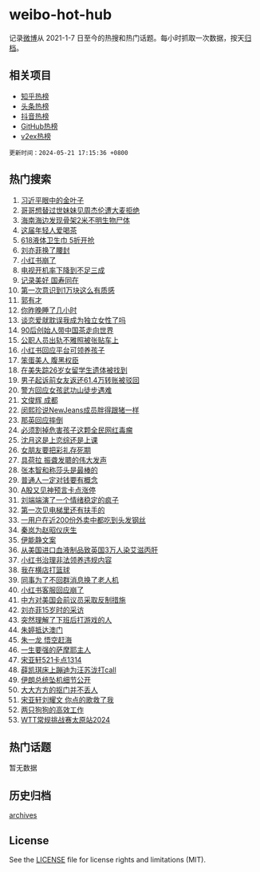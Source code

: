 # weibo-hot-hub

记录[微博](https://www.weibo.com)从 2021-1-7 日至今的热搜和热门话题。每小时抓取一次数据，按天[归档](archives)。

## 相关项目

- [知乎热榜](https://github.com/lonnyzhang423/zhihu-hot-hub)
- [头条热榜](https://github.com/lonnyzhang423/toutiao-hot-hub)
- [抖音热榜](https://github.com/lonnyzhang423/douyin-hot-hub)
- [GitHub热榜](https://github.com/lonnyzhang423/github-hot-hub)
- [v2ex热榜](https://github.com/lonnyzhang423/v2ex-hot-hub)


`更新时间：2024-05-21 17:15:36 +0800`

## 热门搜索

1. [习近平眼中的金叶子](https://m.weibo.cn/search?containerid=100103type%3D1%26t%3D10%26q%3D%23%E4%B9%A0%E8%BF%91%E5%B9%B3%E7%9C%BC%E4%B8%AD%E7%9A%84%E9%87%91%E5%8F%B6%E5%AD%90%23&stream_entry_id=51&isnewpage=1&extparam=seat%3D1%26stream_entry_id%3D51%26c_type%3D51%26q%3D%2523%25E4%25B9%25A0%25E8%25BF%2591%25E5%25B9%25B3%25E7%259C%25BC%25E4%25B8%25AD%25E7%259A%2584%25E9%2587%2591%25E5%258F%25B6%25E5%25AD%2590%2523%26cate%3D10103%26pos%3D0%26dgr%3D0%26filter_type%3Drealtimehot%26display_time%3D1716282935%26pre_seqid%3D1716282935601032763156)
1. [哥哥想替过世妹妹见周杰伦遭大麦拒绝](https://m.weibo.cn/search?containerid=100103type%3D1%26t%3D10%26q%3D%23%E5%93%A5%E5%93%A5%E6%83%B3%E6%9B%BF%E8%BF%87%E4%B8%96%E5%A6%B9%E5%A6%B9%E8%A7%81%E5%91%A8%E6%9D%B0%E4%BC%A6%E9%81%AD%E5%A4%A7%E9%BA%A6%E6%8B%92%E7%BB%9D%23&stream_entry_id=31&isnewpage=1&extparam=seat%3D1%26stream_entry_id%3D31%26flag%3D1%26lcate%3D5001%26filter_type%3Drealtimehot%26realpos%3D1%26c_type%3D31%26q%3D%2523%25E5%2593%25A5%25E5%2593%25A5%25E6%2583%25B3%25E6%259B%25BF%25E8%25BF%2587%25E4%25B8%2596%25E5%25A6%25B9%25E5%25A6%25B9%25E8%25A7%2581%25E5%2591%25A8%25E6%259D%25B0%25E4%25BC%25A6%25E9%2581%25AD%25E5%25A4%25A7%25E9%25BA%25A6%25E6%258B%2592%25E7%25BB%259D%2523%26band_rank%3D1%26cate%3D5001%26pos%3D0%26dgr%3D0%26display_time%3D1716282935%26pre_seqid%3D1716282935601032763156)
1. [海南海边发现骨架2米不明生物尸体](https://m.weibo.cn/search?containerid=100103type%3D1%26t%3D10%26q%3D%23%E6%B5%B7%E5%8D%97%E6%B5%B7%E8%BE%B9%E5%8F%91%E7%8E%B0%E9%AA%A8%E6%9E%B62%E7%B1%B3%E4%B8%8D%E6%98%8E%E7%94%9F%E7%89%A9%E5%B0%B8%E4%BD%93%23&stream_entry_id=31&isnewpage=1&extparam=seat%3D1%26stream_entry_id%3D31%26flag%3D2%26lcate%3D5001%26filter_type%3Drealtimehot%26realpos%3D2%26c_type%3D31%26q%3D%2523%25E6%25B5%25B7%25E5%258D%2597%25E6%25B5%25B7%25E8%25BE%25B9%25E5%258F%2591%25E7%258E%25B0%25E9%25AA%25A8%25E6%259E%25B62%25E7%25B1%25B3%25E4%25B8%258D%25E6%2598%258E%25E7%2594%259F%25E7%2589%25A9%25E5%25B0%25B8%25E4%25BD%2593%2523%26band_rank%3D2%26cate%3D5001%26pos%3D1%26dgr%3D0%26display_time%3D1716282935%26pre_seqid%3D1716282935601032763156)
1. [这届年轻人爱喝茶](https://m.weibo.cn/search?containerid=100103type%3D1%26t%3D10%26q%3D%23%E8%BF%99%E5%B1%8A%E5%B9%B4%E8%BD%BB%E4%BA%BA%E7%88%B1%E5%96%9D%E8%8C%B6%23&stream_entry_id=31&isnewpage=1&extparam=seat%3D1%26stream_entry_id%3D31%26flag%3D1%26lcate%3D5001%26filter_type%3Drealtimehot%26realpos%3D3%26c_type%3D31%26q%3D%2523%25E8%25BF%2599%25E5%25B1%258A%25E5%25B9%25B4%25E8%25BD%25BB%25E4%25BA%25BA%25E7%2588%25B1%25E5%2596%259D%25E8%258C%25B6%2523%26band_rank%3D3%26cate%3D5001%26pos%3D2%26dgr%3D0%26display_time%3D1716282935%26pre_seqid%3D1716282935601032763156)
1. [618液体卫生巾 5折开抢](https://m.weibo.cn/search?containerid=100103type%3D1%26t%3D10%26q%3D%23618%E6%B6%B2%E4%BD%93%E5%8D%AB%E7%94%9F%E5%B7%BE+5%E6%8A%98%E5%BC%80%E6%8A%A2%23&stream_entry_id=31&isnewpage=1&extparam=seat%3D1%26stream_entry_id%3D31%26lcate%3D5001%26is_ad_pos%3D1%26topic_ad%3D1%26filter_type%3Drealtimehot%26c_type%3D31%26q%3D%2523618%25E6%25B6%25B2%25E4%25BD%2593%25E5%258D%25AB%25E7%2594%259F%25E5%25B7%25BE%25205%25E6%258A%2598%25E5%25BC%2580%25E6%258A%25A2%2523%26band_rank%3D4%26cate%3D5001%26pos%3D3%26dgr%3D0%26adid%3D237449%26display_time%3D1716282935%26pre_seqid%3D1716282935601032763156)
1. [刘亦菲换了腰封](https://m.weibo.cn/search?containerid=100103type%3D1%26t%3D10%26q%3D%23%E5%88%98%E4%BA%A6%E8%8F%B2%E6%8D%A2%E4%BA%86%E8%85%B0%E5%B0%81%23&stream_entry_id=31&isnewpage=1&extparam=seat%3D1%26stream_entry_id%3D31%26flag%3D1%26lcate%3D5001%26filter_type%3Drealtimehot%26realpos%3D4%26c_type%3D31%26q%3D%2523%25E5%2588%2598%25E4%25BA%25A6%25E8%258F%25B2%25E6%258D%25A2%25E4%25BA%2586%25E8%2585%25B0%25E5%25B0%2581%2523%26band_rank%3D4%26cate%3D5001%26pos%3D4%26dgr%3D0%26display_time%3D1716282935%26pre_seqid%3D1716282935601032763156)
1. [小红书崩了](https://m.weibo.cn/search?containerid=100103type%3D1%26t%3D10%26q%3D%E5%B0%8F%E7%BA%A2%E4%B9%A6%E5%B4%A9%E4%BA%86&stream_entry_id=31&isnewpage=1&extparam=seat%3D1%26stream_entry_id%3D31%26flag%3D2%26lcate%3D5001%26filter_type%3Drealtimehot%26realpos%3D5%26c_type%3D31%26q%3D%25E5%25B0%258F%25E7%25BA%25A2%25E4%25B9%25A6%25E5%25B4%25A9%25E4%25BA%2586%26band_rank%3D5%26cate%3D5001%26pos%3D5%26dgr%3D0%26display_time%3D1716282935%26pre_seqid%3D1716282935601032763156)
1. [电视开机率下降到不足三成](https://m.weibo.cn/search?containerid=100103type%3D1%26t%3D10%26q%3D%23%E7%94%B5%E8%A7%86%E5%BC%80%E6%9C%BA%E7%8E%87%E4%B8%8B%E9%99%8D%E5%88%B0%E4%B8%8D%E8%B6%B3%E4%B8%89%E6%88%90%23&stream_entry_id=31&isnewpage=1&extparam=seat%3D1%26stream_entry_id%3D31%26flag%3D1%26lcate%3D5001%26filter_type%3Drealtimehot%26realpos%3D6%26c_type%3D31%26q%3D%2523%25E7%2594%25B5%25E8%25A7%2586%25E5%25BC%2580%25E6%259C%25BA%25E7%258E%2587%25E4%25B8%258B%25E9%2599%258D%25E5%2588%25B0%25E4%25B8%258D%25E8%25B6%25B3%25E4%25B8%2589%25E6%2588%2590%2523%26band_rank%3D6%26cate%3D5001%26pos%3D6%26dgr%3D0%26display_time%3D1716282935%26pre_seqid%3D1716282935601032763156)
1. [记录美好 国寿同在](https://m.weibo.cn/search?containerid=100103type%3D1%26t%3D10%26q%3D%23%E8%AE%B0%E5%BD%95%E7%BE%8E%E5%A5%BD+%E5%9B%BD%E5%AF%BF%E5%90%8C%E5%9C%A8%23&stream_entry_id=31&isnewpage=1&extparam=seat%3D1%26stream_entry_id%3D31%26lcate%3D5001%26is_ad_pos%3D1%26topic_ad%3D1%26filter_type%3Drealtimehot%26c_type%3D31%26q%3D%2523%25E8%25AE%25B0%25E5%25BD%2595%25E7%25BE%258E%25E5%25A5%25BD%2520%25E5%259B%25BD%25E5%25AF%25BF%25E5%2590%258C%25E5%259C%25A8%2523%26band_rank%3D7%26cate%3D5001%26pos%3D7%26dgr%3D0%26adid%3D237397%26display_time%3D1716282935%26pre_seqid%3D1716282935601032763156)
1. [第一次意识到1万块这么有质感](https://m.weibo.cn/search?containerid=100103type%3D1%26t%3D10%26q%3D%23%E7%AC%AC%E4%B8%80%E6%AC%A1%E6%84%8F%E8%AF%86%E5%88%B01%E4%B8%87%E5%9D%97%E8%BF%99%E4%B9%88%E6%9C%89%E8%B4%A8%E6%84%9F%23&stream_entry_id=31&isnewpage=1&extparam=seat%3D1%26stream_entry_id%3D31%26flag%3D2%26lcate%3D5001%26filter_type%3Drealtimehot%26realpos%3D7%26c_type%3D31%26q%3D%2523%25E7%25AC%25AC%25E4%25B8%2580%25E6%25AC%25A1%25E6%2584%258F%25E8%25AF%2586%25E5%2588%25B01%25E4%25B8%2587%25E5%259D%2597%25E8%25BF%2599%25E4%25B9%2588%25E6%259C%2589%25E8%25B4%25A8%25E6%2584%259F%2523%26band_rank%3D7%26cate%3D5001%26pos%3D8%26dgr%3D0%26display_time%3D1716282935%26pre_seqid%3D1716282935601032763156)
1. [郭有才](https://m.weibo.cn/search?containerid=100103type%3D1%26t%3D10%26q%3D%E9%83%AD%E6%9C%89%E6%89%8D&stream_entry_id=31&isnewpage=1&extparam=seat%3D1%26stream_entry_id%3D31%26flag%3D1%26lcate%3D5001%26filter_type%3Drealtimehot%26realpos%3D8%26c_type%3D31%26q%3D%25E9%2583%25AD%25E6%259C%2589%25E6%2589%258D%26band_rank%3D8%26cate%3D5001%26pos%3D9%26dgr%3D0%26display_time%3D1716282935%26pre_seqid%3D1716282935601032763156)
1. [你昨晚睡了几小时](https://m.weibo.cn/search?containerid=100103type%3D1%26t%3D10%26q%3D%23%E4%BD%A0%E6%98%A8%E6%99%9A%E7%9D%A1%E4%BA%86%E5%87%A0%E5%B0%8F%E6%97%B6%23&stream_entry_id=31&isnewpage=1&extparam=seat%3D1%26stream_entry_id%3D31%26flag%3D0%26lcate%3D5001%26filter_type%3Drealtimehot%26realpos%3D9%26c_type%3D31%26q%3D%2523%25E4%25BD%25A0%25E6%2598%25A8%25E6%2599%259A%25E7%259D%25A1%25E4%25BA%2586%25E5%2587%25A0%25E5%25B0%258F%25E6%2597%25B6%2523%26band_rank%3D9%26cate%3D5001%26pos%3D10%26dgr%3D0%26display_time%3D1716282935%26pre_seqid%3D1716282935601032763156)
1. [谈恋爱就耽误我成为独立女性了吗](https://m.weibo.cn/search?containerid=100103type%3D1%26t%3D10%26q%3D%23%E8%B0%88%E6%81%8B%E7%88%B1%E5%B0%B1%E8%80%BD%E8%AF%AF%E6%88%91%E6%88%90%E4%B8%BA%E7%8B%AC%E7%AB%8B%E5%A5%B3%E6%80%A7%E4%BA%86%E5%90%97%23&stream_entry_id=31&isnewpage=1&extparam=seat%3D1%26stream_entry_id%3D31%26flag%3D1%26lcate%3D5001%26filter_type%3Drealtimehot%26realpos%3D10%26c_type%3D31%26q%3D%2523%25E8%25B0%2588%25E6%2581%258B%25E7%2588%25B1%25E5%25B0%25B1%25E8%2580%25BD%25E8%25AF%25AF%25E6%2588%2591%25E6%2588%2590%25E4%25B8%25BA%25E7%258B%25AC%25E7%25AB%258B%25E5%25A5%25B3%25E6%2580%25A7%25E4%25BA%2586%25E5%2590%2597%2523%26band_rank%3D10%26cate%3D5001%26pos%3D11%26dgr%3D0%26display_time%3D1716282935%26pre_seqid%3D1716282935601032763156)
1. [90后创始人带中国茶走向世界](https://m.weibo.cn/search?containerid=100103type%3D1%26t%3D10%26q%3D%2390%E5%90%8E%E5%88%9B%E5%A7%8B%E4%BA%BA%E5%B8%A6%E4%B8%AD%E5%9B%BD%E8%8C%B6%E8%B5%B0%E5%90%91%E4%B8%96%E7%95%8C%23&stream_entry_id=31&isnewpage=1&extparam=seat%3D1%26stream_entry_id%3D31%26flag%3D0%26lcate%3D5001%26filter_type%3Drealtimehot%26realpos%3D11%26c_type%3D31%26q%3D%252390%25E5%2590%258E%25E5%2588%259B%25E5%25A7%258B%25E4%25BA%25BA%25E5%25B8%25A6%25E4%25B8%25AD%25E5%259B%25BD%25E8%258C%25B6%25E8%25B5%25B0%25E5%2590%2591%25E4%25B8%2596%25E7%2595%258C%2523%26band_rank%3D11%26cate%3D5001%26pos%3D12%26dgr%3D0%26adid%3D237561%26display_time%3D1716282935%26pre_seqid%3D1716282935601032763156)
1. [公职人员出轨不雅照被张贴车上](https://m.weibo.cn/search?containerid=100103type%3D1%26t%3D10%26q%3D%23%E5%85%AC%E8%81%8C%E4%BA%BA%E5%91%98%E5%87%BA%E8%BD%A8%E4%B8%8D%E9%9B%85%E7%85%A7%E8%A2%AB%E5%BC%A0%E8%B4%B4%E8%BD%A6%E4%B8%8A%23&stream_entry_id=31&isnewpage=1&extparam=seat%3D1%26stream_entry_id%3D31%26flag%3D2%26lcate%3D5001%26filter_type%3Drealtimehot%26realpos%3D12%26c_type%3D31%26q%3D%2523%25E5%2585%25AC%25E8%2581%258C%25E4%25BA%25BA%25E5%2591%2598%25E5%2587%25BA%25E8%25BD%25A8%25E4%25B8%258D%25E9%259B%2585%25E7%2585%25A7%25E8%25A2%25AB%25E5%25BC%25A0%25E8%25B4%25B4%25E8%25BD%25A6%25E4%25B8%258A%2523%26band_rank%3D12%26cate%3D5001%26pos%3D13%26dgr%3D0%26display_time%3D1716282935%26pre_seqid%3D1716282935601032763156)
1. [小红书回应平台可领养孩子](https://m.weibo.cn/search?containerid=100103type%3D1%26t%3D10%26q%3D%23%E5%B0%8F%E7%BA%A2%E4%B9%A6%E5%9B%9E%E5%BA%94%E5%B9%B3%E5%8F%B0%E5%8F%AF%E9%A2%86%E5%85%BB%E5%AD%A9%E5%AD%90%23&stream_entry_id=31&isnewpage=1&extparam=seat%3D1%26stream_entry_id%3D31%26flag%3D1%26lcate%3D5001%26filter_type%3Drealtimehot%26realpos%3D13%26c_type%3D31%26q%3D%2523%25E5%25B0%258F%25E7%25BA%25A2%25E4%25B9%25A6%25E5%259B%259E%25E5%25BA%2594%25E5%25B9%25B3%25E5%258F%25B0%25E5%258F%25AF%25E9%25A2%2586%25E5%2585%25BB%25E5%25AD%25A9%25E5%25AD%2590%2523%26band_rank%3D13%26cate%3D5001%26pos%3D14%26dgr%3D0%26display_time%3D1716282935%26pre_seqid%3D1716282935601032763156)
1. [笨蛋美人 腹黑权臣](https://m.weibo.cn/search?containerid=100103type%3D1%26t%3D10%26q%3D%E7%AC%A8%E8%9B%8B%E7%BE%8E%E4%BA%BA+%E8%85%B9%E9%BB%91%E6%9D%83%E8%87%A3&stream_entry_id=31&isnewpage=1&extparam=seat%3D1%26stream_entry_id%3D31%26flag%3D2%26lcate%3D5001%26filter_type%3Drealtimehot%26realpos%3D14%26c_type%3D31%26q%3D%25E7%25AC%25A8%25E8%259B%258B%25E7%25BE%258E%25E4%25BA%25BA%2520%25E8%2585%25B9%25E9%25BB%2591%25E6%259D%2583%25E8%2587%25A3%26band_rank%3D14%26cate%3D5001%26pos%3D15%26dgr%3D0%26display_time%3D1716282935%26pre_seqid%3D1716282935601032763156)
1. [在美失踪26岁女留学生遗体被找到](https://m.weibo.cn/search?containerid=100103type%3D1%26t%3D10%26q%3D%23%E5%9C%A8%E7%BE%8E%E5%A4%B1%E8%B8%AA26%E5%B2%81%E5%A5%B3%E7%95%99%E5%AD%A6%E7%94%9F%E9%81%97%E4%BD%93%E8%A2%AB%E6%89%BE%E5%88%B0%23&stream_entry_id=31&isnewpage=1&extparam=seat%3D1%26stream_entry_id%3D31%26flag%3D0%26lcate%3D5001%26filter_type%3Drealtimehot%26realpos%3D15%26c_type%3D31%26q%3D%2523%25E5%259C%25A8%25E7%25BE%258E%25E5%25A4%25B1%25E8%25B8%25AA26%25E5%25B2%2581%25E5%25A5%25B3%25E7%2595%2599%25E5%25AD%25A6%25E7%2594%259F%25E9%2581%2597%25E4%25BD%2593%25E8%25A2%25AB%25E6%2589%25BE%25E5%2588%25B0%2523%26band_rank%3D15%26cate%3D5001%26pos%3D16%26dgr%3D0%26display_time%3D1716282935%26pre_seqid%3D1716282935601032763156)
1. [男子起诉前女友返还61.4万转账被驳回](https://m.weibo.cn/search?containerid=100103type%3D1%26t%3D10%26q%3D%23%E7%94%B7%E5%AD%90%E8%B5%B7%E8%AF%89%E5%89%8D%E5%A5%B3%E5%8F%8B%E8%BF%94%E8%BF%9861.4%E4%B8%87%E8%BD%AC%E8%B4%A6%E8%A2%AB%E9%A9%B3%E5%9B%9E%23&stream_entry_id=31&isnewpage=1&extparam=seat%3D1%26stream_entry_id%3D31%26flag%3D0%26lcate%3D5001%26filter_type%3Drealtimehot%26realpos%3D16%26c_type%3D31%26q%3D%2523%25E7%2594%25B7%25E5%25AD%2590%25E8%25B5%25B7%25E8%25AF%2589%25E5%2589%258D%25E5%25A5%25B3%25E5%258F%258B%25E8%25BF%2594%25E8%25BF%259861.4%25E4%25B8%2587%25E8%25BD%25AC%25E8%25B4%25A6%25E8%25A2%25AB%25E9%25A9%25B3%25E5%259B%259E%2523%26band_rank%3D16%26cate%3D5001%26pos%3D17%26dgr%3D0%26display_time%3D1716282935%26pre_seqid%3D1716282935601032763156)
1. [警方回应女孩武功山徒步遇难](https://m.weibo.cn/search?containerid=100103type%3D1%26t%3D10%26q%3D%23%E8%AD%A6%E6%96%B9%E5%9B%9E%E5%BA%94%E5%A5%B3%E5%AD%A9%E6%AD%A6%E5%8A%9F%E5%B1%B1%E5%BE%92%E6%AD%A5%E9%81%87%E9%9A%BE%23&stream_entry_id=31&isnewpage=1&extparam=seat%3D1%26stream_entry_id%3D31%26flag%3D0%26lcate%3D5001%26filter_type%3Drealtimehot%26realpos%3D17%26c_type%3D31%26q%3D%2523%25E8%25AD%25A6%25E6%2596%25B9%25E5%259B%259E%25E5%25BA%2594%25E5%25A5%25B3%25E5%25AD%25A9%25E6%25AD%25A6%25E5%258A%259F%25E5%25B1%25B1%25E5%25BE%2592%25E6%25AD%25A5%25E9%2581%2587%25E9%259A%25BE%2523%26band_rank%3D17%26cate%3D5001%26pos%3D18%26dgr%3D0%26display_time%3D1716282935%26pre_seqid%3D1716282935601032763156)
1. [文俊辉 成都](https://m.weibo.cn/search?containerid=100103type%3D1%26t%3D10%26q%3D%E6%96%87%E4%BF%8A%E8%BE%89+%E6%88%90%E9%83%BD&stream_entry_id=31&isnewpage=1&extparam=seat%3D1%26stream_entry_id%3D31%26flag%3D1%26lcate%3D5001%26filter_type%3Drealtimehot%26realpos%3D18%26c_type%3D31%26q%3D%25E6%2596%2587%25E4%25BF%258A%25E8%25BE%2589%2520%25E6%2588%2590%25E9%2583%25BD%26band_rank%3D18%26cate%3D5001%26pos%3D19%26dgr%3D0%26display_time%3D1716282935%26pre_seqid%3D1716282935601032763156)
1. [闵熙珍说NewJeans成员胖得跟猪一样](https://m.weibo.cn/search?containerid=100103type%3D1%26t%3D10%26q%3D%23%E9%97%B5%E7%86%99%E7%8F%8D%E8%AF%B4NewJeans%E6%88%90%E5%91%98%E8%83%96%E5%BE%97%E8%B7%9F%E7%8C%AA%E4%B8%80%E6%A0%B7%23&stream_entry_id=31&isnewpage=1&extparam=seat%3D1%26stream_entry_id%3D31%26flag%3D0%26lcate%3D5001%26filter_type%3Drealtimehot%26realpos%3D19%26c_type%3D31%26q%3D%2523%25E9%2597%25B5%25E7%2586%2599%25E7%258F%258D%25E8%25AF%25B4NewJeans%25E6%2588%2590%25E5%2591%2598%25E8%2583%2596%25E5%25BE%2597%25E8%25B7%259F%25E7%258C%25AA%25E4%25B8%2580%25E6%25A0%25B7%2523%26band_rank%3D19%26cate%3D5001%26pos%3D20%26dgr%3D0%26display_time%3D1716282935%26pre_seqid%3D1716282935601032763156)
1. [那英回应摔倒](https://m.weibo.cn/search?containerid=100103type%3D1%26t%3D10%26q%3D%23%E9%82%A3%E8%8B%B1%E5%9B%9E%E5%BA%94%E6%91%94%E5%80%92%23&stream_entry_id=31&isnewpage=1&extparam=seat%3D1%26stream_entry_id%3D31%26flag%3D2%26lcate%3D5001%26filter_type%3Drealtimehot%26realpos%3D20%26c_type%3D31%26q%3D%2523%25E9%2582%25A3%25E8%258B%25B1%25E5%259B%259E%25E5%25BA%2594%25E6%2591%2594%25E5%2580%2592%2523%26band_rank%3D20%26cate%3D5001%26pos%3D21%26dgr%3D0%26display_time%3D1716282935%26pre_seqid%3D1716282935601032763156)
1. [必须割掉危害孩子这颗全民网红毒瘤](https://m.weibo.cn/search?containerid=100103type%3D1%26t%3D10%26q%3D%23%E5%BF%85%E9%A1%BB%E5%89%B2%E6%8E%89%E5%8D%B1%E5%AE%B3%E5%AD%A9%E5%AD%90%E8%BF%99%E9%A2%97%E5%85%A8%E6%B0%91%E7%BD%91%E7%BA%A2%E6%AF%92%E7%98%A4%23&stream_entry_id=31&isnewpage=1&extparam=seat%3D1%26stream_entry_id%3D31%26flag%3D0%26lcate%3D5001%26filter_type%3Drealtimehot%26realpos%3D21%26c_type%3D31%26q%3D%2523%25E5%25BF%2585%25E9%25A1%25BB%25E5%2589%25B2%25E6%258E%2589%25E5%258D%25B1%25E5%25AE%25B3%25E5%25AD%25A9%25E5%25AD%2590%25E8%25BF%2599%25E9%25A2%2597%25E5%2585%25A8%25E6%25B0%2591%25E7%25BD%2591%25E7%25BA%25A2%25E6%25AF%2592%25E7%2598%25A4%2523%26band_rank%3D21%26cate%3D5001%26pos%3D22%26dgr%3D0%26display_time%3D1716282935%26pre_seqid%3D1716282935601032763156)
1. [沈月这是上恋综还是上课](https://m.weibo.cn/search?containerid=100103type%3D1%26t%3D10%26q%3D%23%E6%B2%88%E6%9C%88%E8%BF%99%E6%98%AF%E4%B8%8A%E6%81%8B%E7%BB%BC%E8%BF%98%E6%98%AF%E4%B8%8A%E8%AF%BE%23&stream_entry_id=31&isnewpage=1&extparam=seat%3D1%26stream_entry_id%3D31%26flag%3D1%26lcate%3D5001%26filter_type%3Drealtimehot%26realpos%3D22%26c_type%3D31%26q%3D%2523%25E6%25B2%2588%25E6%259C%2588%25E8%25BF%2599%25E6%2598%25AF%25E4%25B8%258A%25E6%2581%258B%25E7%25BB%25BC%25E8%25BF%2598%25E6%2598%25AF%25E4%25B8%258A%25E8%25AF%25BE%2523%26band_rank%3D22%26cate%3D5001%26pos%3D23%26dgr%3D0%26display_time%3D1716282935%26pre_seqid%3D1716282935601032763156)
1. [女朋友要把彩礼存死期](https://m.weibo.cn/search?containerid=100103type%3D1%26t%3D10%26q%3D%23%E5%A5%B3%E6%9C%8B%E5%8F%8B%E8%A6%81%E6%8A%8A%E5%BD%A9%E7%A4%BC%E5%AD%98%E6%AD%BB%E6%9C%9F%23&stream_entry_id=31&isnewpage=1&extparam=seat%3D1%26stream_entry_id%3D31%26flag%3D0%26lcate%3D5001%26filter_type%3Drealtimehot%26realpos%3D23%26c_type%3D31%26q%3D%2523%25E5%25A5%25B3%25E6%259C%258B%25E5%258F%258B%25E8%25A6%2581%25E6%258A%258A%25E5%25BD%25A9%25E7%25A4%25BC%25E5%25AD%2598%25E6%25AD%25BB%25E6%259C%259F%2523%26band_rank%3D23%26cate%3D5001%26pos%3D24%26dgr%3D0%26display_time%3D1716282935%26pre_seqid%3D1716282935601032763156)
1. [具荷拉 振聋发聩的伟大发声](https://m.weibo.cn/search?containerid=100103type%3D1%26t%3D10%26q%3D%E5%85%B7%E8%8D%B7%E6%8B%89+%E6%8C%AF%E8%81%8B%E5%8F%91%E8%81%A9%E7%9A%84%E4%BC%9F%E5%A4%A7%E5%8F%91%E5%A3%B0&stream_entry_id=31&isnewpage=1&extparam=seat%3D1%26stream_entry_id%3D31%26flag%3D0%26lcate%3D5001%26filter_type%3Drealtimehot%26realpos%3D24%26c_type%3D31%26q%3D%25E5%2585%25B7%25E8%258D%25B7%25E6%258B%2589%2520%25E6%258C%25AF%25E8%2581%258B%25E5%258F%2591%25E8%2581%25A9%25E7%259A%2584%25E4%25BC%259F%25E5%25A4%25A7%25E5%258F%2591%25E5%25A3%25B0%26band_rank%3D24%26cate%3D5001%26pos%3D25%26dgr%3D0%26display_time%3D1716282935%26pre_seqid%3D1716282935601032763156)
1. [张本智和称莎头是最棒的](https://m.weibo.cn/search?containerid=100103type%3D1%26t%3D10%26q%3D%23%E5%BC%A0%E6%9C%AC%E6%99%BA%E5%92%8C%E7%A7%B0%E8%8E%8E%E5%A4%B4%E6%98%AF%E6%9C%80%E6%A3%92%E7%9A%84%23&stream_entry_id=31&isnewpage=1&extparam=seat%3D1%26stream_entry_id%3D31%26flag%3D1%26lcate%3D5001%26filter_type%3Drealtimehot%26realpos%3D25%26c_type%3D31%26q%3D%2523%25E5%25BC%25A0%25E6%259C%25AC%25E6%2599%25BA%25E5%2592%258C%25E7%25A7%25B0%25E8%258E%258E%25E5%25A4%25B4%25E6%2598%25AF%25E6%259C%2580%25E6%25A3%2592%25E7%259A%2584%2523%26band_rank%3D25%26cate%3D5001%26pos%3D26%26dgr%3D0%26display_time%3D1716282935%26pre_seqid%3D1716282935601032763156)
1. [普通人一定对钱要有概念](https://m.weibo.cn/search?containerid=100103type%3D1%26t%3D10%26q%3D%23%E6%99%AE%E9%80%9A%E4%BA%BA%E4%B8%80%E5%AE%9A%E5%AF%B9%E9%92%B1%E8%A6%81%E6%9C%89%E6%A6%82%E5%BF%B5%23&stream_entry_id=31&isnewpage=1&extparam=seat%3D1%26stream_entry_id%3D31%26flag%3D0%26lcate%3D5001%26filter_type%3Drealtimehot%26realpos%3D26%26c_type%3D31%26q%3D%2523%25E6%2599%25AE%25E9%2580%259A%25E4%25BA%25BA%25E4%25B8%2580%25E5%25AE%259A%25E5%25AF%25B9%25E9%2592%25B1%25E8%25A6%2581%25E6%259C%2589%25E6%25A6%2582%25E5%25BF%25B5%2523%26band_rank%3D26%26cate%3D5001%26pos%3D27%26dgr%3D0%26display_time%3D1716282935%26pre_seqid%3D1716282935601032763156)
1. [A股又见神预言卡点涨停](https://m.weibo.cn/search?containerid=100103type%3D1%26t%3D10%26q%3D%23A%E8%82%A1%E5%8F%88%E8%A7%81%E7%A5%9E%E9%A2%84%E8%A8%80%E5%8D%A1%E7%82%B9%E6%B6%A8%E5%81%9C%23&stream_entry_id=31&isnewpage=1&extparam=seat%3D1%26stream_entry_id%3D31%26flag%3D1%26lcate%3D5001%26filter_type%3Drealtimehot%26realpos%3D27%26c_type%3D31%26q%3D%2523A%25E8%2582%25A1%25E5%258F%2588%25E8%25A7%2581%25E7%25A5%259E%25E9%25A2%2584%25E8%25A8%2580%25E5%258D%25A1%25E7%2582%25B9%25E6%25B6%25A8%25E5%2581%259C%2523%26band_rank%3D27%26cate%3D5001%26pos%3D28%26dgr%3D0%26display_time%3D1716282935%26pre_seqid%3D1716282935601032763156)
1. [刘端端演了一个情绪稳定的疯子](https://m.weibo.cn/search?containerid=100103type%3D1%26t%3D10%26q%3D%23%E5%88%98%E7%AB%AF%E7%AB%AF%E6%BC%94%E4%BA%86%E4%B8%80%E4%B8%AA%E6%83%85%E7%BB%AA%E7%A8%B3%E5%AE%9A%E7%9A%84%E7%96%AF%E5%AD%90%23&stream_entry_id=31&isnewpage=1&extparam=seat%3D1%26stream_entry_id%3D31%26flag%3D1%26lcate%3D5001%26filter_type%3Drealtimehot%26realpos%3D28%26c_type%3D31%26q%3D%2523%25E5%2588%2598%25E7%25AB%25AF%25E7%25AB%25AF%25E6%25BC%2594%25E4%25BA%2586%25E4%25B8%2580%25E4%25B8%25AA%25E6%2583%2585%25E7%25BB%25AA%25E7%25A8%25B3%25E5%25AE%259A%25E7%259A%2584%25E7%2596%25AF%25E5%25AD%2590%2523%26band_rank%3D28%26cate%3D5001%26pos%3D29%26dgr%3D0%26display_time%3D1716282935%26pre_seqid%3D1716282935601032763156)
1. [第一次见电梯里还有扶手的](https://m.weibo.cn/search?containerid=100103type%3D1%26t%3D10%26q%3D%23%E7%AC%AC%E4%B8%80%E6%AC%A1%E8%A7%81%E7%94%B5%E6%A2%AF%E9%87%8C%E8%BF%98%E6%9C%89%E6%89%B6%E6%89%8B%E7%9A%84%23&stream_entry_id=31&isnewpage=1&extparam=seat%3D1%26stream_entry_id%3D31%26flag%3D1%26lcate%3D5001%26filter_type%3Drealtimehot%26realpos%3D29%26c_type%3D31%26q%3D%2523%25E7%25AC%25AC%25E4%25B8%2580%25E6%25AC%25A1%25E8%25A7%2581%25E7%2594%25B5%25E6%25A2%25AF%25E9%2587%258C%25E8%25BF%2598%25E6%259C%2589%25E6%2589%25B6%25E6%2589%258B%25E7%259A%2584%2523%26band_rank%3D29%26cate%3D5001%26pos%3D30%26dgr%3D0%26display_time%3D1716282935%26pre_seqid%3D1716282935601032763156)
1. [一用户在近200份外卖中都吃到头发钢丝](https://m.weibo.cn/search?containerid=100103type%3D1%26t%3D10%26q%3D%23%E4%B8%80%E7%94%A8%E6%88%B7%E5%9C%A8%E8%BF%91200%E4%BB%BD%E5%A4%96%E5%8D%96%E4%B8%AD%E9%83%BD%E5%90%83%E5%88%B0%E5%A4%B4%E5%8F%91%E9%92%A2%E4%B8%9D%23&stream_entry_id=31&isnewpage=1&extparam=seat%3D1%26stream_entry_id%3D31%26flag%3D0%26lcate%3D5001%26filter_type%3Drealtimehot%26realpos%3D30%26c_type%3D31%26q%3D%2523%25E4%25B8%2580%25E7%2594%25A8%25E6%2588%25B7%25E5%259C%25A8%25E8%25BF%2591200%25E4%25BB%25BD%25E5%25A4%2596%25E5%258D%2596%25E4%25B8%25AD%25E9%2583%25BD%25E5%2590%2583%25E5%2588%25B0%25E5%25A4%25B4%25E5%258F%2591%25E9%2592%25A2%25E4%25B8%259D%2523%26band_rank%3D30%26cate%3D5001%26pos%3D31%26dgr%3D0%26display_time%3D1716282935%26pre_seqid%3D1716282935601032763156)
1. [秦岚为赵昭仪庆生](https://m.weibo.cn/search?containerid=100103type%3D1%26t%3D10%26q%3D%23%E7%A7%A6%E5%B2%9A%E4%B8%BA%E8%B5%B5%E6%98%AD%E4%BB%AA%E5%BA%86%E7%94%9F%23&stream_entry_id=31&isnewpage=1&extparam=seat%3D1%26stream_entry_id%3D31%26flag%3D0%26lcate%3D5001%26filter_type%3Drealtimehot%26realpos%3D31%26c_type%3D31%26q%3D%2523%25E7%25A7%25A6%25E5%25B2%259A%25E4%25B8%25BA%25E8%25B5%25B5%25E6%2598%25AD%25E4%25BB%25AA%25E5%25BA%2586%25E7%2594%259F%2523%26band_rank%3D31%26cate%3D5001%26pos%3D32%26dgr%3D0%26display_time%3D1716282935%26pre_seqid%3D1716282935601032763156)
1. [伊能静文案](https://m.weibo.cn/search?containerid=100103type%3D1%26t%3D10%26q%3D%E4%BC%8A%E8%83%BD%E9%9D%99%E6%96%87%E6%A1%88&stream_entry_id=31&isnewpage=1&extparam=seat%3D1%26stream_entry_id%3D31%26flag%3D0%26lcate%3D5001%26filter_type%3Drealtimehot%26realpos%3D32%26c_type%3D31%26q%3D%25E4%25BC%258A%25E8%2583%25BD%25E9%259D%2599%25E6%2596%2587%25E6%25A1%2588%26band_rank%3D32%26cate%3D5001%26pos%3D33%26dgr%3D0%26display_time%3D1716282935%26pre_seqid%3D1716282935601032763156)
1. [从美国进口血液制品致英国3万人染艾滋丙肝](https://m.weibo.cn/search?containerid=100103type%3D1%26t%3D10%26q%3D%23%E4%BB%8E%E7%BE%8E%E5%9B%BD%E8%BF%9B%E5%8F%A3%E8%A1%80%E6%B6%B2%E5%88%B6%E5%93%81%E8%87%B4%E8%8B%B1%E5%9B%BD3%E4%B8%87%E4%BA%BA%E6%9F%93%E8%89%BE%E6%BB%8B%E4%B8%99%E8%82%9D%23&stream_entry_id=31&isnewpage=1&extparam=seat%3D1%26stream_entry_id%3D31%26flag%3D0%26lcate%3D5001%26filter_type%3Drealtimehot%26realpos%3D33%26c_type%3D31%26q%3D%2523%25E4%25BB%258E%25E7%25BE%258E%25E5%259B%25BD%25E8%25BF%259B%25E5%258F%25A3%25E8%25A1%2580%25E6%25B6%25B2%25E5%2588%25B6%25E5%2593%2581%25E8%2587%25B4%25E8%258B%25B1%25E5%259B%25BD3%25E4%25B8%2587%25E4%25BA%25BA%25E6%259F%2593%25E8%2589%25BE%25E6%25BB%258B%25E4%25B8%2599%25E8%2582%259D%2523%26band_rank%3D33%26cate%3D5001%26pos%3D34%26dgr%3D0%26display_time%3D1716282935%26pre_seqid%3D1716282935601032763156)
1. [小红书治理非法领养违规内容](https://m.weibo.cn/search?containerid=100103type%3D1%26t%3D10%26q%3D%23%E5%B0%8F%E7%BA%A2%E4%B9%A6%E6%B2%BB%E7%90%86%E9%9D%9E%E6%B3%95%E9%A2%86%E5%85%BB%E8%BF%9D%E8%A7%84%E5%86%85%E5%AE%B9%23&stream_entry_id=31&isnewpage=1&extparam=seat%3D1%26stream_entry_id%3D31%26flag%3D1%26lcate%3D5001%26filter_type%3Drealtimehot%26realpos%3D34%26c_type%3D31%26q%3D%2523%25E5%25B0%258F%25E7%25BA%25A2%25E4%25B9%25A6%25E6%25B2%25BB%25E7%2590%2586%25E9%259D%259E%25E6%25B3%2595%25E9%25A2%2586%25E5%2585%25BB%25E8%25BF%259D%25E8%25A7%2584%25E5%2586%2585%25E5%25AE%25B9%2523%26band_rank%3D34%26cate%3D5001%26pos%3D35%26dgr%3D0%26display_time%3D1716282935%26pre_seqid%3D1716282935601032763156)
1. [我在横店打篮球](https://m.weibo.cn/search?containerid=100103type%3D1%26t%3D10%26q%3D%E6%88%91%E5%9C%A8%E6%A8%AA%E5%BA%97%E6%89%93%E7%AF%AE%E7%90%83&stream_entry_id=31&isnewpage=1&extparam=seat%3D1%26stream_entry_id%3D31%26flag%3D1%26lcate%3D5001%26filter_type%3Drealtimehot%26realpos%3D35%26c_type%3D31%26q%3D%25E6%2588%2591%25E5%259C%25A8%25E6%25A8%25AA%25E5%25BA%2597%25E6%2589%2593%25E7%25AF%25AE%25E7%2590%2583%26band_rank%3D35%26cate%3D5001%26pos%3D36%26dgr%3D0%26display_time%3D1716282935%26pre_seqid%3D1716282935601032763156)
1. [同事为了不回群消息换了老人机](https://m.weibo.cn/search?containerid=100103type%3D1%26t%3D10%26q%3D%23%E5%90%8C%E4%BA%8B%E4%B8%BA%E4%BA%86%E4%B8%8D%E5%9B%9E%E7%BE%A4%E6%B6%88%E6%81%AF%E6%8D%A2%E4%BA%86%E8%80%81%E4%BA%BA%E6%9C%BA%23&stream_entry_id=31&isnewpage=1&extparam=seat%3D1%26stream_entry_id%3D31%26flag%3D0%26lcate%3D5001%26filter_type%3Drealtimehot%26realpos%3D36%26c_type%3D31%26q%3D%2523%25E5%2590%258C%25E4%25BA%258B%25E4%25B8%25BA%25E4%25BA%2586%25E4%25B8%258D%25E5%259B%259E%25E7%25BE%25A4%25E6%25B6%2588%25E6%2581%25AF%25E6%258D%25A2%25E4%25BA%2586%25E8%2580%2581%25E4%25BA%25BA%25E6%259C%25BA%2523%26band_rank%3D36%26cate%3D5001%26pos%3D37%26dgr%3D0%26display_time%3D1716282935%26pre_seqid%3D1716282935601032763156)
1. [小红书客服回应崩了](https://m.weibo.cn/search?containerid=100103type%3D1%26t%3D10%26q%3D%23%E5%B0%8F%E7%BA%A2%E4%B9%A6%E5%AE%A2%E6%9C%8D%E5%9B%9E%E5%BA%94%E5%B4%A9%E4%BA%86%23&stream_entry_id=31&isnewpage=1&extparam=seat%3D1%26stream_entry_id%3D31%26flag%3D1%26lcate%3D5001%26filter_type%3Drealtimehot%26realpos%3D37%26c_type%3D31%26q%3D%2523%25E5%25B0%258F%25E7%25BA%25A2%25E4%25B9%25A6%25E5%25AE%25A2%25E6%259C%258D%25E5%259B%259E%25E5%25BA%2594%25E5%25B4%25A9%25E4%25BA%2586%2523%26band_rank%3D37%26cate%3D5001%26pos%3D38%26dgr%3D0%26display_time%3D1716282935%26pre_seqid%3D1716282935601032763156)
1. [中方对美国会前议员采取反制措施](https://m.weibo.cn/search?containerid=100103type%3D1%26t%3D10%26q%3D%23%E4%B8%AD%E6%96%B9%E5%AF%B9%E7%BE%8E%E5%9B%BD%E4%BC%9A%E5%89%8D%E8%AE%AE%E5%91%98%E9%87%87%E5%8F%96%E5%8F%8D%E5%88%B6%E6%8E%AA%E6%96%BD%23&stream_entry_id=31&isnewpage=1&extparam=seat%3D1%26stream_entry_id%3D31%26flag%3D1%26lcate%3D5001%26filter_type%3Drealtimehot%26realpos%3D38%26c_type%3D31%26q%3D%2523%25E4%25B8%25AD%25E6%2596%25B9%25E5%25AF%25B9%25E7%25BE%258E%25E5%259B%25BD%25E4%25BC%259A%25E5%2589%258D%25E8%25AE%25AE%25E5%2591%2598%25E9%2587%2587%25E5%258F%2596%25E5%258F%258D%25E5%2588%25B6%25E6%258E%25AA%25E6%2596%25BD%2523%26band_rank%3D38%26cate%3D5001%26pos%3D39%26dgr%3D0%26display_time%3D1716282935%26pre_seqid%3D1716282935601032763156)
1. [刘亦菲15岁时的采访](https://m.weibo.cn/search?containerid=100103type%3D1%26t%3D10%26q%3D%23%E5%88%98%E4%BA%A6%E8%8F%B215%E5%B2%81%E6%97%B6%E7%9A%84%E9%87%87%E8%AE%BF%23&stream_entry_id=31&isnewpage=1&extparam=seat%3D1%26stream_entry_id%3D31%26flag%3D1%26lcate%3D5001%26filter_type%3Drealtimehot%26realpos%3D39%26c_type%3D31%26q%3D%2523%25E5%2588%2598%25E4%25BA%25A6%25E8%258F%25B215%25E5%25B2%2581%25E6%2597%25B6%25E7%259A%2584%25E9%2587%2587%25E8%25AE%25BF%2523%26band_rank%3D39%26cate%3D5001%26pos%3D40%26dgr%3D0%26display_time%3D1716282935%26pre_seqid%3D1716282935601032763156)
1. [突然理解了下班后打游戏的人](https://m.weibo.cn/search?containerid=100103type%3D1%26t%3D10%26q%3D%23%E7%AA%81%E7%84%B6%E7%90%86%E8%A7%A3%E4%BA%86%E4%B8%8B%E7%8F%AD%E5%90%8E%E6%89%93%E6%B8%B8%E6%88%8F%E7%9A%84%E4%BA%BA%23&stream_entry_id=31&isnewpage=1&extparam=seat%3D1%26stream_entry_id%3D31%26flag%3D0%26lcate%3D5001%26filter_type%3Drealtimehot%26realpos%3D40%26c_type%3D31%26q%3D%2523%25E7%25AA%2581%25E7%2584%25B6%25E7%2590%2586%25E8%25A7%25A3%25E4%25BA%2586%25E4%25B8%258B%25E7%258F%25AD%25E5%2590%258E%25E6%2589%2593%25E6%25B8%25B8%25E6%2588%258F%25E7%259A%2584%25E4%25BA%25BA%2523%26band_rank%3D40%26cate%3D5001%26pos%3D41%26dgr%3D0%26display_time%3D1716282935%26pre_seqid%3D1716282935601032763156)
1. [朱婷抵达澳门](https://m.weibo.cn/search?containerid=100103type%3D1%26t%3D10%26q%3D%E6%9C%B1%E5%A9%B7%E6%8A%B5%E8%BE%BE%E6%BE%B3%E9%97%A8&stream_entry_id=31&isnewpage=1&extparam=seat%3D1%26stream_entry_id%3D31%26flag%3D1%26lcate%3D5001%26filter_type%3Drealtimehot%26realpos%3D41%26c_type%3D31%26q%3D%25E6%259C%25B1%25E5%25A9%25B7%25E6%258A%25B5%25E8%25BE%25BE%25E6%25BE%25B3%25E9%2597%25A8%26band_rank%3D41%26cate%3D5001%26pos%3D42%26dgr%3D0%26display_time%3D1716282935%26pre_seqid%3D1716282935601032763156)
1. [朱一龙 悟空赶海](https://m.weibo.cn/search?containerid=100103type%3D1%26t%3D10%26q%3D%E6%9C%B1%E4%B8%80%E9%BE%99+%E6%82%9F%E7%A9%BA%E8%B5%B6%E6%B5%B7&stream_entry_id=31&isnewpage=1&extparam=seat%3D1%26stream_entry_id%3D31%26flag%3D1%26lcate%3D5001%26filter_type%3Drealtimehot%26realpos%3D42%26c_type%3D31%26q%3D%25E6%259C%25B1%25E4%25B8%2580%25E9%25BE%2599%2520%25E6%2582%259F%25E7%25A9%25BA%25E8%25B5%25B6%25E6%25B5%25B7%26band_rank%3D42%26cate%3D5001%26pos%3D43%26dgr%3D0%26display_time%3D1716282935%26pre_seqid%3D1716282935601032763156)
1. [一生要强的萨摩耶主人](https://m.weibo.cn/search?containerid=100103type%3D1%26t%3D10%26q%3D%E4%B8%80%E7%94%9F%E8%A6%81%E5%BC%BA%E7%9A%84%E8%90%A8%E6%91%A9%E8%80%B6%E4%B8%BB%E4%BA%BA&stream_entry_id=31&isnewpage=1&extparam=seat%3D1%26stream_entry_id%3D31%26flag%3D1%26lcate%3D5001%26filter_type%3Drealtimehot%26realpos%3D43%26c_type%3D31%26q%3D%25E4%25B8%2580%25E7%2594%259F%25E8%25A6%2581%25E5%25BC%25BA%25E7%259A%2584%25E8%2590%25A8%25E6%2591%25A9%25E8%2580%25B6%25E4%25B8%25BB%25E4%25BA%25BA%26band_rank%3D43%26cate%3D5001%26pos%3D44%26dgr%3D0%26display_time%3D1716282935%26pre_seqid%3D1716282935601032763156)
1. [宋亚轩521卡点1314](https://m.weibo.cn/search?containerid=100103type%3D1%26t%3D10%26q%3D%E5%AE%8B%E4%BA%9A%E8%BD%A9521%E5%8D%A1%E7%82%B91314&stream_entry_id=31&isnewpage=1&extparam=seat%3D1%26stream_entry_id%3D31%26flag%3D1%26lcate%3D5001%26filter_type%3Drealtimehot%26realpos%3D44%26c_type%3D31%26q%3D%25E5%25AE%258B%25E4%25BA%259A%25E8%25BD%25A9521%25E5%258D%25A1%25E7%2582%25B91314%26band_rank%3D44%26cate%3D5001%26pos%3D45%26dgr%3D0%26display_time%3D1716282935%26pre_seqid%3D1716282935601032763156)
1. [薛凯琪床上蹦迪为汪苏泷打call](https://m.weibo.cn/search?containerid=100103type%3D1%26t%3D10%26q%3D%E8%96%9B%E5%87%AF%E7%90%AA%E5%BA%8A%E4%B8%8A%E8%B9%A6%E8%BF%AA%E4%B8%BA%E6%B1%AA%E8%8B%8F%E6%B3%B7%E6%89%93call&stream_entry_id=31&isnewpage=1&extparam=seat%3D1%26stream_entry_id%3D31%26flag%3D1%26lcate%3D5001%26filter_type%3Drealtimehot%26realpos%3D45%26c_type%3D31%26q%3D%25E8%2596%259B%25E5%2587%25AF%25E7%2590%25AA%25E5%25BA%258A%25E4%25B8%258A%25E8%25B9%25A6%25E8%25BF%25AA%25E4%25B8%25BA%25E6%25B1%25AA%25E8%258B%258F%25E6%25B3%25B7%25E6%2589%2593call%26band_rank%3D45%26cate%3D5001%26pos%3D46%26dgr%3D0%26display_time%3D1716282935%26pre_seqid%3D1716282935601032763156)
1. [伊朗总统坠机细节公开](https://m.weibo.cn/search?containerid=100103type%3D1%26t%3D10%26q%3D%23%E4%BC%8A%E6%9C%97%E6%80%BB%E7%BB%9F%E5%9D%A0%E6%9C%BA%E7%BB%86%E8%8A%82%E5%85%AC%E5%BC%80%23&stream_entry_id=31&isnewpage=1&extparam=seat%3D1%26stream_entry_id%3D31%26flag%3D0%26lcate%3D5001%26filter_type%3Drealtimehot%26realpos%3D46%26c_type%3D31%26q%3D%2523%25E4%25BC%258A%25E6%259C%2597%25E6%2580%25BB%25E7%25BB%259F%25E5%259D%25A0%25E6%259C%25BA%25E7%25BB%2586%25E8%258A%2582%25E5%2585%25AC%25E5%25BC%2580%2523%26band_rank%3D46%26cate%3D5001%26pos%3D47%26dgr%3D0%26display_time%3D1716282935%26pre_seqid%3D1716282935601032763156)
1. [大大方方的抠门并不丢人](https://m.weibo.cn/search?containerid=100103type%3D1%26t%3D10%26q%3D%23%E5%A4%A7%E5%A4%A7%E6%96%B9%E6%96%B9%E7%9A%84%E6%8A%A0%E9%97%A8%E5%B9%B6%E4%B8%8D%E4%B8%A2%E4%BA%BA%23&stream_entry_id=31&isnewpage=1&extparam=seat%3D1%26stream_entry_id%3D31%26flag%3D0%26lcate%3D5001%26filter_type%3Drealtimehot%26realpos%3D47%26c_type%3D31%26q%3D%2523%25E5%25A4%25A7%25E5%25A4%25A7%25E6%2596%25B9%25E6%2596%25B9%25E7%259A%2584%25E6%258A%25A0%25E9%2597%25A8%25E5%25B9%25B6%25E4%25B8%258D%25E4%25B8%25A2%25E4%25BA%25BA%2523%26band_rank%3D47%26cate%3D5001%26pos%3D48%26dgr%3D0%26display_time%3D1716282935%26pre_seqid%3D1716282935601032763156)
1. [宋亚轩刘耀文 你点的歌救了我](https://m.weibo.cn/search?containerid=100103type%3D1%26t%3D10%26q%3D%E5%AE%8B%E4%BA%9A%E8%BD%A9%E5%88%98%E8%80%80%E6%96%87+%E4%BD%A0%E7%82%B9%E7%9A%84%E6%AD%8C%E6%95%91%E4%BA%86%E6%88%91&stream_entry_id=31&isnewpage=1&extparam=seat%3D1%26stream_entry_id%3D31%26flag%3D0%26lcate%3D5001%26filter_type%3Drealtimehot%26realpos%3D48%26c_type%3D31%26q%3D%25E5%25AE%258B%25E4%25BA%259A%25E8%25BD%25A9%25E5%2588%2598%25E8%2580%2580%25E6%2596%2587%2520%25E4%25BD%25A0%25E7%2582%25B9%25E7%259A%2584%25E6%25AD%258C%25E6%2595%2591%25E4%25BA%2586%25E6%2588%2591%26band_rank%3D48%26cate%3D5001%26pos%3D49%26dgr%3D0%26display_time%3D1716282935%26pre_seqid%3D1716282935601032763156)
1. [两只狗狗的高效工作](https://m.weibo.cn/search?containerid=100103type%3D1%26t%3D10%26q%3D%E4%B8%A4%E5%8F%AA%E7%8B%97%E7%8B%97%E7%9A%84%E9%AB%98%E6%95%88%E5%B7%A5%E4%BD%9C&stream_entry_id=31&isnewpage=1&extparam=seat%3D1%26stream_entry_id%3D31%26flag%3D1%26lcate%3D5001%26filter_type%3Drealtimehot%26realpos%3D49%26c_type%3D31%26q%3D%25E4%25B8%25A4%25E5%258F%25AA%25E7%258B%2597%25E7%258B%2597%25E7%259A%2584%25E9%25AB%2598%25E6%2595%2588%25E5%25B7%25A5%25E4%25BD%259C%26band_rank%3D49%26cate%3D5001%26pos%3D50%26dgr%3D0%26display_time%3D1716282935%26pre_seqid%3D1716282935601032763156)
1. [WTT常规挑战赛太原站2024](https://m.weibo.cn/search?containerid=100103type%3D1%26t%3D10%26q%3D%23WTT%E5%B8%B8%E8%A7%84%E6%8C%91%E6%88%98%E8%B5%9B%E5%A4%AA%E5%8E%9F%E7%AB%992024%23&stream_entry_id=31&isnewpage=1&extparam=seat%3D1%26stream_entry_id%3D31%26flag%3D1%26lcate%3D5001%26filter_type%3Drealtimehot%26realpos%3D50%26c_type%3D31%26q%3D%2523WTT%25E5%25B8%25B8%25E8%25A7%2584%25E6%258C%2591%25E6%2588%2598%25E8%25B5%259B%25E5%25A4%25AA%25E5%258E%259F%25E7%25AB%25992024%2523%26band_rank%3D50%26cate%3D5001%26pos%3D51%26dgr%3D0%26display_time%3D1716282935%26pre_seqid%3D1716282935601032763156)

## 热门话题

暂无数据

## 历史归档

[archives](archives)

## License

See the [LICENSE](LICENSE) file for license rights and limitations (MIT).
